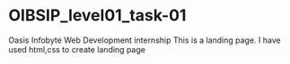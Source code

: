 # OIBSIP_level01_task-01

Oasis Infobyte Web Development internship
This is a landing page.
I have used html,css to create landing page
